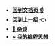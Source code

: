
* [**回到文档页 ☝**](/README.md)
* [**回到上一级 👈**](/README.md)
* [**🎈 杂谈**](/杂谈/README.md "Stream-杂谈")
* [**+ 我的编程思想**](/杂谈/我的编程思想/README.md)